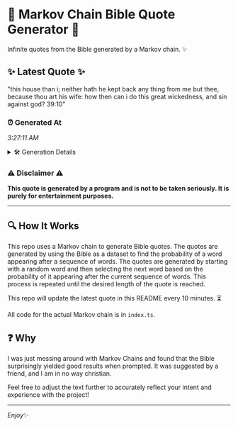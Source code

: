# 📖 Markov Chain Bible Quote Generator 📖

Infinite quotes from the Bible generated by a Markov chain. ✨

## ✨ Latest Quote ✨
"this house than i; neither hath he kept back any thing from me but thee, because thou art his wife: how then can i do this great wickedness, and sin against god? 39:10"

### ⏰ Generated At
*3:27:11 AM*

<details>
    <summary>🛠️ Generation Details</summary>
    <p>
        <strong>🌱 Seed:</strong> this<br>
        <strong>🔄 Iterations:</strong> 32<br>
        <strong>📜 Context History:</strong><br>[ this ]: house<br>[ this, house ]: than<br>[ this, house, than ]: i;<br>[ this, house, than, i; ]: neither<br>[ this, house, than, i;, neither ]: hath<br>[ this, house, than, i;, neither, hath ]: he<br>[ house, than, i;, neither, hath, he ]: kept<br>[ than, i;, neither, hath, he, kept ]: back<br>[ i;, neither, hath, he, kept, back ]: any<br>[ neither, hath, he, kept, back, any ]: thing<br>[ hath, he, kept, back, any, thing ]: from<br>[ he, kept, back, any, thing, from ]: me<br>[ kept, back, any, thing, from, me ]: but<br>[ back, any, thing, from, me, but ]: thee,<br>[ any, thing, from, me, but, thee, ]: because<br>[ thing, from, me, but, thee,, because ]: thou<br>[ from, me, but, thee,, because, thou ]: art<br>[ me, but, thee,, because, thou, art ]: his<br>[ but, thee,, because, thou, art, his ]: wife:<br>[ thee,, because, thou, art, his, wife: ]: how<br>[ because, thou, art, his, wife:, how ]: then<br>[ thou, art, his, wife:, how, then ]: can<br>[ art, his, wife:, how, then, can ]: i<br>[ his, wife:, how, then, can, i ]: do<br>[ wife:, how, then, can, i, do ]: this<br>[ how, then, can, i, do, this ]: great<br>[ then, can, i, do, this, great ]: wickedness,<br>[ can, i, do, this, great, wickedness, ]: and<br>[ i, do, this, great, wickedness,, and ]: sin<br>[ do, this, great, wickedness,, and, sin ]: against<br>[ this, great, wickedness,, and, sin, against ]: god?<br>[ great, wickedness,, and, sin, against, god? ]: 39:10<br>
    </p>
</details>

### ⚠️ Disclaimer ⚠️
**This quote is generated by a program and is not to be taken seriously. It is purely for entertainment purposes.**

---

## 🔍 How It Works

This repo uses a Markov chain to generate Bible quotes. The quotes are generated by using the Bible as a dataset to find the probability of a word appearing after a sequence of words. The quotes are generated by starting with a random word and then selecting the next word based on the probability of it appearing after the current sequence of words. This process is repeated until the desired length of the quote is reached.

This repo will update the latest quote in this README every 10 minutes. ⏳

All code for the actual Markov chain is in `index.ts`.

## ❓ Why

I was just messing around with Markov Chains and found that the Bible surprisingly yielded good results when prompted. 
It was suggested by a friend, and I am in no way christian.

Feel free to adjust the text further to accurately reflect your intent and experience with the project!

---

*Enjoy*✨
